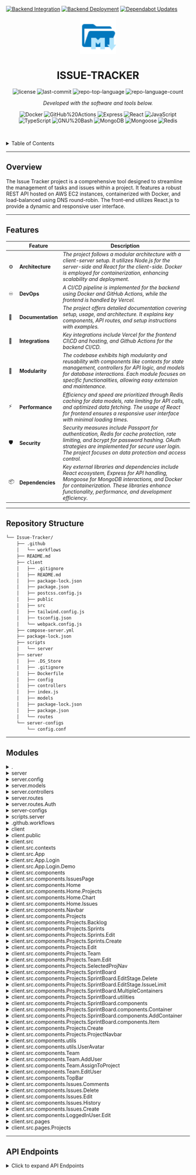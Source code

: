[![Backend Integration](https://github.com/HzaRashid/Issue-Tracker/actions/workflows/ci-server.yml/badge.svg)](https://github.com/HzaRashid/Issue-Tracker/actions/workflows/ci-server.yml)
[![Backend Deployment](https://github.com/HzaRashid/Issue-Tracker/actions/workflows/cd-server.yml/badge.svg)](https://github.com/HzaRashid/Issue-Tracker/actions/workflows/cd-server.yml)
[![Dependabot Updates](https://github.com/HzaRashid/Issue-Tracker/actions/workflows/dependabot/dependabot-updates/badge.svg)](https://github.com/HzaRashid/Issue-Tracker/actions/workflows/dependabot/dependabot-updates)


<p align="center">
  <img src="https://raw.githubusercontent.com/PKief/vscode-material-icon-theme/ec559a9f6bfd399b82bb44393651661b08aaf7ba/icons/folder-markdown-open.svg" width="100" alt="project-logo">
</p>
<p align="center">
    <h1 align="center">ISSUE-TRACKER</h1>
</p>
<p align="center">
	<img src="https://img.shields.io/github/license/HzaRashid/Issue-Tracker?style=default&logo=opensourceinitiative&logoColor=white&color=0080ff" alt="license">
	<img src="https://img.shields.io/github/last-commit/HzaRashid/Issue-Tracker?style=default&logo=git&logoColor=white&color=0080ff" alt="last-commit">
	<img src="https://img.shields.io/github/languages/top/HzaRashid/Issue-Tracker?style=default&color=0080ff" alt="repo-top-language">
	<img src="https://img.shields.io/github/languages/count/HzaRashid/Issue-Tracker?style=default&color=0080ff" alt="repo-language-count">
<p>
<p align="center">
		<em>Developed with the software and tools below.</em>
</p>
<p align="center">
	<img src="https://img.shields.io/badge/Docker-2496ED.svg?style=for-the-badge&logo=Docker&logoColor=white" alt="Docker">
	<img src="https://img.shields.io/badge/GitHub%20Actions-2088FF.svg?style=for-the-badge&logo=GitHub-Actions&logoColor=white" alt="GitHub%20Actions">
	<img src="https://img.shields.io/badge/Express-000000.svg?style=for-the-badge&logo=Express&logoColor=white" alt="Express">
   <img src="https://img.shields.io/badge/React-61DAFB.svg?style=for-the-badge&logo=React&logoColor=black" alt="React">
   <img src="https://img.shields.io/badge/JavaScript-F7DF1E.svg?style=for-the-badge&logo=JavaScript&logoColor=black" alt="JavaScript">
   <img src="https://img.shields.io/badge/TypeScript-3178C6.svg?style=for-the-badge&logo=TypeScript&logoColor=white" alt="TypeScript">
	<img src="https://img.shields.io/badge/GNU%20Bash-4EAA25.svg?style=for-the-badge&logo=GNU-Bash&logoColor=white" alt="GNU%20Bash">
   <img src="https://img.shields.io/badge/-MongoDB-13aa52?style=for-the-badge&logo=mongodb&logoColor=white" alt="MongoDB">
   <img src="https://img.shields.io/badge/-Mongoose-F04D35?style=for-the-badge&logo=mongoosedotws&logoColor=white" alt="Mongoose">
	<img src="https://img.shields.io/badge/Redis-DC382D.svg?style=for-the-badge&logo=Redis&logoColor=white" alt="Redis">
	<br>




</p>

<br><!-- TABLE OF CONTENTS -->
<details>
  <summary>Table of Contents</summary><br>

- [ Overview](#-overview)
- [ Features](#-features)
- [ Repository Structure](#-repository-structure)
- [ Modules](#-modules)
- [ API Endpoints](#api-endpoints)
</details>
<hr>

##  Overview

The Issue Tracker project is a comprehensive tool designed to streamline the management of tasks and issues within a project. It features a robust REST API hosted on AWS EC2 instances, containerized with Docker, and load-balanced using DNS round-robin. The front-end utilizes React.js to provide a dynamic and responsive user interface.

---

##  Features

|    |   Feature         | Description |
|----|-------------------|---------------------------------------------------------------|
| ⚙️ | **Architecture**  | *The project follows a modular architecture with a client-server setup. It utilizes Node.js for the server-side and React for the client-side. Docker is employed for containerization, enhancing scalability and deployment.* |
| ♾️ | **DevOps**  | *A CI/CD pipeline is implemented for the backend using Docker and GitHub Actions, while the frontend is handled by Vercel.* |
| 📄 | **Documentation** | *The project offers detailed documentation covering setup, usage, and architecture. It explains key components, API routes, and setup instructions with examples.* |
| 🔌 | **Integrations**  | *Key integrations include Vercel for the frontend CI\CD and hosting, and Github Actions for the backend CI/CD.* |
| 🧩 | **Modularity**    | *The codebase exhibits high modularity and reusability with components like contexts for state management, controllers for API logic, and models for database interactions. Each module focuses on specific functionalities, allowing easy extension and maintenance.* |
| ⚡️  | **Performance**   | *Efficiency and speed are prioritized through Redis caching for data models, rate limiting for API calls, and optimized data fetching. The usage of React for frontend ensures a responsive user interface with minimal loading times.* |
| 🛡️ | **Security**      | *Security measures include Passport for authentication, Redis for cache protection, rate limiting, and bcrypt for password hashing. OAuth strategies are implemented for secure user login. The project focuses on data protection and access control.* |
| 📦 | **Dependencies**  | *Key external libraries and dependencies include React ecosystem, Express for API handling, Mongoose for MongoDB interactions, and Docker for containerization. These libraries enhance functionality, performance, and development efficiency.* |

---

##  Repository Structure

```sh
└── Issue-Tracker/
    ├── .github
    │   └── workflows
    ├── README.md
    ├── client
    │   ├── .gitignore
    │   ├── README.md
    │   ├── package-lock.json
    │   ├── package.json
    │   ├── postcss.config.js
    │   ├── public
    │   ├── src
    │   ├── tailwind.config.js
    │   ├── tsconfig.json
    │   └── webpack.config.js
    ├── compose-server.yml
    ├── package-lock.json
    ├── scripts
    │   └── server
    ├── server
    │   ├── .DS_Store
    │   ├── .gitignore
    │   ├── Dockerfile
    │   ├── config
    │   ├── controllers
    │   ├── index.js
    │   ├── models
    │   ├── package-lock.json
    │   ├── package.json
    │   └── routes
    └── server-configs
        └── config.conf
```

---

##  Modules

<details closed><summary>.</summary>

| File                                                                                            | Summary                                                                                                                                                                                                         |
| ---                                                                                             | ---                                                                                                                                                                                                             |
| [package-lock.json](https://github.com/HzaRashid/Issue-Tracker/blob/master/package-lock.json)   | Manages dependencies for the Issue-Tracker project. Ensures project stability by locking package versions. Vital for consistent builds and reliable operation across the client and server components.           |
| [compose-server.yml](https://github.com/HzaRashid/Issue-Tracker/blob/master/compose-server.yml) | Defines Docker services for API server and reverse proxy, orchestrating containers and configurations to run the Issue Tracker application smoothly. Organizes networking and environment settings efficiently. |

</details>

<details closed><summary>server</summary>

| File                                                                                                 | Summary                                                                                                                                                                                                                                                                                                                                                                                                                                                                                                                |
| ---                                                                                                  | ---                                                                                                                                                                                                                                                                                                                                                                                                                                                                                                                    |
| [Dockerfile](https://github.com/HzaRashid/Issue-Tracker/blob/master/server/Dockerfile)               | Builds a server container using Node.js for the Issue Tracker project. Sets up environment variables, exposes port 8080, and starts the server. This Dockerfile ensures a consistent server environment for the application.                                                                                                                                                                                                                                                                                           |
| [index.js](https://github.com/HzaRashid/Issue-Tracker/blob/master/server/index.js)                   | Configures an Express server with authentication, rate limiting, session management, and API routes to handle user authentication, user data, issues, sprints, projects, and comments. Handles production build to serve the app.                                                                                                                                                                                                                                                                                      |
| [package-lock.json](https://github.com/HzaRashid/Issue-Tracker/blob/master/server/package-lock.json) | This code file in the client directory of the Issue-Tracker repository plays a crucial role in managing the frontend interface of the project. It enables seamless interaction with users by providing a visually appealing and user-friendly experience. Through this code, users can efficiently track, manage, and update various issues within the system. The implementation focuses on ensuring a smooth workflow for users interacting with the platform, enhancing overall user satisfaction and productivity. |
| [package.json](https://github.com/HzaRashid/Issue-Tracker/blob/master/server/package.json)           | Defines server dependencies and startup script using Nodemon for auto-restarting capabilities. Facilitates efficient handling of user authentication, session management, rate limiting, and database operations via prominent libraries within the Issue-Tracker architecture.                                                                                                                                                                                                                                        |

</details>

<details closed><summary>server.config</summary>

| File                                                                                                        | Summary                                                                                                                                                                                                                                                                                             |
| ---                                                                                                         | ---                                                                                                                                                                                                                                                                                                 |
| [passportConfig.js](https://github.com/HzaRashid/Issue-Tracker/blob/master/server/config/passportConfig.js) | Defines authentication strategies using Passport for local and Google OAuth, checking user credentials against the database, and handling user serialization and deserialization. Enhances security by validating user credentials and integrating Google authentication for the Issue Tracker app. |
| [db.js](https://github.com/HzaRashid/Issue-Tracker/blob/master/server/config/db.js)                         | Establish MongoDB connection using Mongoose. Ensure flexible querying with strictQuery disabled. On successful connection, log a message. Otherwise, log the error and exit the process.                                                                                                            |
| [redisClient.js](https://github.com/HzaRashid/Issue-Tracker/blob/master/server/config/redisClient.js)       | Implements Redis caching for key models; User, Issue, Project, and Sprint, updating cache on document changes. Monitors and stores document changes in Redis, enhancing performance by reducing database queries for these core components.                                                         |

</details>

<details closed><summary>server.models</summary>

| File                                                                                                    | Summary                                                                                                                                                                                                                                                          |
| ---                                                                                                     | ---                                                                                                                                                                                                                                                              |
| [User.js](https://github.com/HzaRashid/Issue-Tracker/blob/master/server/models/User.js)                 | Defines a user model with required fields for a MongoDB database in the parent repositorys server architecture. Handles user data storage, including name, email, password, role, and project associations. Key for user management in the Issue Tracker system. |
| [Comment.js](https://github.com/HzaRashid/Issue-Tracker/blob/master/server/models/Comment.js)           | Defines MongoDB schema for comments, linking to users and issues. Enforces maximum length and creation timestamp. Central to managing user comments within the Issue Tracker app architecture.                                                                   |
| [Sprint.js](https://github.com/HzaRashid/Issue-Tracker/blob/master/server/models/Sprint.js)             | Defines Sprint data structure in MongoDB, including title, createdBy, project references, dates, and predefined stages. Key for tracking project progress and managing tasks within the Issue-Tracker app.                                                       |
| [Issue.js](https://github.com/HzaRashid/Issue-Tracker/blob/master/server/models/Issue.js)               | Defines MongoDB schema for issues in the project. Captures issue details such as summary, type, creator, project, and timestamps. Establishes relationships between users, projects, and sprints.                                                                |
| [IssueVersion.js](https://github.com/HzaRashid/Issue-Tracker/blob/master/server/models/IssueVersion.js) | Defines MongoDB schema for issue versioning with fields tracking modifications like type, summary, and assignee. Relates issueID to issues, user to users. Captures historical issue data for reference in the Issue Tracker application.                        |
| [Project.js](https://github.com/HzaRashid/Issue-Tracker/blob/master/server/models/Project.js)           | Defines MongoDB schema for projects with specific title, dates, and user associations. Supports issue tracking with predefined types. Facilitates project management within the server architecture.                                                             |

</details>

<details closed><summary>server.controllers</summary>

| File                                                                                                                 | Summary                                                                                                                                                                                                                                                                         |
| ---                                                                                                                  | ---                                                                                                                                                                                                                                                                             |
| [UserCtrl.js](https://github.com/HzaRashid/Issue-Tracker/blob/master/server/controllers/UserCtrl.js)                 | Retrieve, add, edit, delete users and projects. Utilizes Redis caching for user retrieval and bcrypt for secure password management. Enhances team collaboration by managing project assignments efficiently.                                                                   |
| [IssueCtrl.js](https://github.com/HzaRashid/Issue-Tracker/blob/master/server/controllers/IssueCtrl.js)               | Handles issue management by providing functionalities to retrieve, add, edit, and delete issues. Implements caching with Redis for efficient issue retrieval. Supports various operations like editing issue details, assigning users, moving between stages, and bulk updates. |
| [BoardIssues.js](https://github.com/HzaRashid/Issue-Tracker/blob/master/server/controllers/BoardIssues.js)           | Manages issues in a specific project stage, fetching, inserting, deleting, and returning issues using a linked list approach.loggedInUser                                                                                                                                       |
| [SprintCtrl.js](https://github.com/HzaRashid/Issue-Tracker/blob/master/server/controllers/SprintCtrl.js)             | Fetching, adding, editing titles, start/end dates, types, descriptions, and stages. Ensures uniqueness and limits for stages. Supports deletion of sprints and stages, with Redis caching for improved performance.                                                             |
| [ProjectCtrl.js](https://github.com/HzaRashid/Issue-Tracker/blob/master/server/controllers/ProjectCtrl.js)           | Manages project CRUD operations, caching, and error handling. Retrieves project data and updates project details such as title, team, description, start/end dates. Ensures data consistency and deletion functionality within the repositorys architecture.                    |
| [IssueVersionCtrl.js](https://github.com/HzaRashid/Issue-Tracker/blob/master/server/controllers/IssueVersionCtrl.js) | Handles real-time issue version updates by sending event-stream data with Express. Implements functions to retrieve issue versions and continuously update feeds.                                                                                                               |
| [CommentCtrl.js](https://github.com/HzaRashid/Issue-Tracker/blob/master/server/controllers/CommentCtrl.js)           | Handles real-time comment updates for a specified issue by sending and writing comments via EventSource. Retrieves comments periodically and writes new comments. Allows writing new comments for an issue.                                                                     |

</details>

<details closed><summary>server.routes</summary>

| File                                                                                                    | Summary                                                                                                                                                                                                                                                                                    |
| ---                                                                                                     | ---                                                                                                                                                                                                                                                                                        |
| [IssueRoute.js](https://github.com/HzaRashid/Issue-Tracker/blob/master/server/routes/IssueRoute.js)     | Defines API routes for issue management and version control. Implements authentication and CRUD operations. Maintains a clear separation of concerns by delegating functionality to respective controller modules. Contributes to the server-side functionality of the repository.         |
| [ProjectRoute.js](https://github.com/HzaRashid/Issue-Tracker/blob/master/server/routes/ProjectRoute.js) | Defines routes for project management actions with user authentication. Handles adding, editing, and deleting projects along with team and user management functionalities. Implements authorization checks for secure operations.                                                         |
| [UserRoute.js](https://github.com/HzaRashid/Issue-Tracker/blob/master/server/routes/UserRoute.js)       | Implements user-related routing using Express, enforcing authentication and authorization. Integrates various user actions handled by controllers in the server.                                                                                                                           |
| [CommentRoute.js](https://github.com/HzaRashid/Issue-Tracker/blob/master/server/routes/CommentRoute.js) | Defines routes for sending, getting, and writing comments, with authentication checks. Key features include handling comment requests and enforcing authentication mechanisms. Aligns with the parent repositorys architecture focusing on managing comment-related interactions securely. |
| [SprintRoute.js](https://github.com/HzaRashid/Issue-Tracker/blob/master/server/routes/SprintRoute.js)   | Fetching, adding, editing, and deleting sprints and stages. Utilizes authentication middleware for secure access. Integrates with controllers for streamlined sprint management in the Issue Tracker system.                                                                               |

</details>

<details closed><summary>server.routes.Auth</summary>

| File                                                                                                     | Summary                                                                                                                                                                                                                                               |
| ---                                                                                                      | ---                                                                                                                                                                                                                                                   |
| [isAuth.js](https://github.com/HzaRashid/Issue-Tracker/blob/master/server/routes/Auth/isAuth.js)         | Auth middleware enforces user authentication and authorization for making changes. isAuthDemo blocks demo user actions. isAuth restricts unauthorized users. Central to ensuring secure interactions within the Issue-Tracker server routing process. |
| [Auth.js](https://github.com/HzaRashid/Issue-Tracker/blob/master/server/routes/Auth/Auth.js)             | Handles user login, logout, and authentication status checks. Utilizes Passport for local authentication strategy with error handling. Further authentication strategies can be added in separate route files.                                        |
| [GoogleAuth.js](https://github.com/HzaRashid/Issue-Tracker/blob/master/server/routes/Auth/GoogleAuth.js) | Enables Google OAuth authentication for the application, allowing users to log in via Google. Upon successful authentication, users are redirected to the specified URL. Includes a route for user logout functionality.                              |

</details>

<details closed><summary>server-configs</summary>

| File                                                                                             | Summary                                                                                                                                                                                              |
| ---                                                                                              | ---                                                                                                                                                                                                  |
| [config.conf](https://github.com/HzaRashid/Issue-Tracker/blob/master/server-configs/config.conf) | Defines upstream API proxy and SSL configurations for server communication in the architecture. Handles SSL termination and reverse proxy for the API server, enhancing security and load balancing. |

</details>

<details closed><summary>scripts.server</summary>

| File                                                                                                         | Summary                                                                                                                                                                                                       |
| ---                                                                                                          | ---                                                                                                                                                                                                           |
| [install-docker.sh](https://github.com/HzaRashid/Issue-Tracker/blob/master/scripts/server/install-docker.sh) | Facilitates Docker installation for testing and development by checking if Docker is already installed, thereby ensuring dependency setup efficiency within the Issue Tracker repositorys server environment. |
| [compose.sh](https://github.com/HzaRashid/Issue-Tracker/blob/master/scripts/server/compose.sh)               | Facilitates SSL certificate setup and Docker compose deployment for the server using stored paths and environment variables.                                                                                  |

</details>

<details closed><summary>.github.workflows</summary>

| File                                                                                                    | Summary                                                                                                                                                                                                                    |
| ---                                                                                                     | ---                                                                                                                                                                                                                        |
| [cd-server.yml](https://github.com/HzaRashid/Issue-Tracker/blob/master/.github/workflows/cd-server.yml) | Automates continuous deployment for servers in the Issue-Tracker repository. Monitors the server branch, triggers deployments on pushes, and ensures seamless updates with proper notifications and rollback capabilities. |
| [ci-server.yml](https://github.com/HzaRashid/Issue-Tracker/blob/master/.github/workflows/ci-server.yml) | Implements CI workflows for automated testing and deployment with GitHub Actions. Integrates server and client components, ensuring seamless code integration in the Issue Tracker repository.                             |

</details>

<details closed><summary>client</summary>

| File                                                                                                   | Summary                                                                                                                                                                                                                                                                                                                                                                                                                                                                                                                                                                                                                                                                                                                                                                                                                                   |
| ---                                                                                                    | ---                                                                                                                                                                                                                                                                                                                                                                                                                                                                                                                                                                                                                                                                                                                                                                                                                                       |
| [tailwind.config.js](https://github.com/HzaRashid/Issue-Tracker/blob/master/client/tailwind.config.js) | Customizes Tailwind CSS configuration in JIT mode for dynamic styling based on specific project requirements. Extends theme options and plugins for seamless integration within the project architecture.                                                                                                                                                                                                                                                                                                                                                                                                                                                                                                                                                                                                                                 |
| [webpack.config.js](https://github.com/HzaRashid/Issue-Tracker/blob/master/client/webpack.config.js)   | Generates webpack configuration for client-side JavaScript entry point to compile and bundle code. Supports various file extensions for resolving dependencies and outputs a single JavaScript file in the dist directory. Key for building the client-side of the Issue Tracker app.                                                                                                                                                                                                                                                                                                                                                                                                                                                                                                                                                     |
| [package-lock.json](https://github.com/HzaRashid/Issue-Tracker/blob/master/client/package-lock.json)   | Client/src/utils/api.js`The `api.js` file in the `client/src/utils` directory serves as a crucial module for handling API interactions within the Issue Tracker application. It encapsulates functions that facilitate the communication between the front-end and back-end systems. This code file plays a pivotal role in ensuring seamless data exchange and synchronization between the client-side application and the server-side components. By abstracting the intricacies of network requests and responses, it contributes to the maintainability and extensibility of the overall architecture. The functions defined in `api.js` enable the client application to efficiently retrieve, update, and persist data to the underlying database, thereby empowering users to interact with the Issue Tracker platform seamlessly. |
| [package.json](https://github.com/HzaRashid/Issue-Tracker/blob/master/client/package.json)             | Defines client dependencies, scripts, and development tools for building a frontend React application within the Issue Tracker repository. Key features include React ecosystem libraries, testing utilities, and build commands for development and production environments.                                                                                                                                                                                                                                                                                                                                                                                                                                                                                                                                                             |
| [tsconfig.json](https://github.com/HzaRashid/Issue-Tracker/blob/master/client/tsconfig.json)           | Enables TypeScript configuration for the client-side codebase. Ensures strict type-checking and compatibility with ES5, React JSX, and node module resolution. Facilitates seamless integration of TypeScript with React components.                                                                                                                                                                                                                                                                                                                                                                                                                                                                                                                                                                                                      |
| [postcss.config.js](https://github.com/HzaRashid/Issue-Tracker/blob/master/client/postcss.config.js)   | Enables Tailwind CSS support in the client-side build process, enhancing styling capabilities with PostCSS plugins.                                                                                                                                                                                                                                                                                                                                                                                                                                                                                                                                                                                                                                                                                                                       |

</details>

<details closed><summary>client.public</summary>

| File                                                                                                | Summary                                                                                                                                                                                                        |
| ---                                                                                                 | ---                                                                                                                                                                                                            |
| [index.html](https://github.com/HzaRashid/Issue-Tracker/blob/master/client/public/index.html)       | Defines the primary structure and content for the public-facing webpage of the web application. Includes essential metadata, configuration for mobile devices, and placeholders for dynamic content rendering. |
| [manifest.json](https://github.com/HzaRashid/Issue-Tracker/blob/master/client/public/manifest.json) | Defines branding for Flow Issue Tracker web app with icons and display settings. Establishes a standalone experience with custom theme and colors for users.                                                   |
| [robots.txt](https://github.com/HzaRashid/Issue-Tracker/blob/master/client/public/robots.txt)       | Specifies robots.txt rules for web crawlers in the client-side public directory. Informs search engine bots on indexing permissions. Maintains SEO best practices and site visibility.                         |

</details>

<details closed><summary>client.src</summary>

| File                                                                                                   | Summary                                                                                                                                                                                                                                                                 |
| ---                                                                                                    | ---                                                                                                                                                                                                                                                                     |
| [declaration.d.ts](https://github.com/HzaRashid/Issue-Tracker/blob/master/client/src/declaration.d.ts) | Defines CSS module declaration for client-side styling in TypeScript, supporting CSS imports in codebase. Centralizes CSS module typings for better development experience, ensuring type safety and seamless integration within the projects client-side architecture. |
| [App.css](https://github.com/HzaRashid/Issue-Tracker/blob/master/client/src/App.css)                   | Defines global styles for the web application, ensuring a consistent look and feel. Sets font color, body margins, and box-sizing rules. Maintains visual coherence across components.                                                                                  |
| [index.js](https://github.com/HzaRashid/Issue-Tracker/blob/master/client/src/index.js)                 | Defines React component hierarchy for app state management with various contexts. Orchestrates data flow using providers and optimizes for production by disabling React DevTools in the browser.                                                                       |
| [index.css](https://github.com/HzaRashid/Issue-Tracker/blob/master/client/src/index.css)               | Defines global styles and fonts for the client-side web interface. Integrates Tailwind CSS utility classes and customizes autofill behavior. Maintains consistent design and typography across the application.                                                         |
| [App.js](https://github.com/HzaRashid/Issue-Tracker/blob/master/client/src/App.js)                     | Enables routing in client-side application using React Router. Integrates AppRouter component for navigation.                                                                                                                                                           |

</details>

<details closed><summary>client.src.contexts</summary>

| File                                                                                                                | Summary                                                                                                                                                                                                                                                                            |
| ---                                                                                                                 | ---                                                                                                                                                                                                                                                                                |
| [MonoCtxProvider.js](https://github.com/HzaRashid/Issue-Tracker/blob/master/client/src/contexts/MonoCtxProvider.js) | Combines nested components and children to render with reversed order, enhancing flexibility and customization for UI components structuring within the client-side architecture of the Issue Tracker repository.                                                                  |
| [SprintContexts.js](https://github.com/HzaRashid/Issue-Tracker/blob/master/client/src/contexts/SprintContexts.js)   | Enables managing sprint data and related states within the client-side application, fostering organized tracking of sprint details and actions. Key features include setting and updating sprint information, controlling issue modal states, and facilitating stage manipulation. |
| [TeamContexts.js](https://github.com/HzaRashid/Issue-Tracker/blob/master/client/src/contexts/TeamContexts.js)       | Defines React context for managing team-related state in the client app. Facilitates user management, modals, and data grid interactions. Enhances reusability and separation of concerns for components throughout the repository.                                                |
| [IssueContexts.js](https://github.com/HzaRashid/Issue-Tracker/blob/master/client/src/contexts/IssueContexts.js)     | Establishes state management for issues, versions, modals, comments, and search filters in the React client. Exposes context provider and consumer for Issue related data across components.                                                                                       |
| [UserContext.js](https://github.com/HzaRashid/Issue-Tracker/blob/master/client/src/contexts/UserContext.js)         | Enables global user authentication state management in the React client app. Provides functionality for setting and accessing the users authentication status throughout the application. Essential for maintaining user login status seamlessly within the user interface.        |
| [ContextProvider.js](https://github.com/HzaRashid/Issue-Tracker/blob/master/client/src/contexts/ContextProvider.js) | Enables centralized state management for UI elements in the client-side React application. Manages navigation, screen size, project visibility, loading status, and more. Facilitates sharing state across components within the Issue-Tracker repository.                         |
| [ProjectContexts.js](https://github.com/HzaRashid/Issue-Tracker/blob/master/client/src/contexts/ProjectContexts.js) | Manages project context state in the client React application. Provides data and functions for project management and modal controls. Facilitates seamless communication and updates between components in the Issue-Tracker repository.                                           |
| [DemoContext.js](https://github.com/HzaRashid/Issue-Tracker/blob/master/client/src/contexts/DemoContext.js)         | Enables state management for demo data across components. Facilitates centralized data sharing and modification. Essential for maintaining consistency in rendering demo content within the client-side architecture of the repository.                                            |

</details>

<details closed><summary>client.src.App</summary>

| File                                                                                               | Summary                                                                                                                                                                                                                                                                  |
| ---                                                                                                | ---                                                                                                                                                                                                                                                                      |
| [Auth.js](https://github.com/HzaRashid/Issue-Tracker/blob/master/client/src/App/Auth.js)           | Creates an authentication provider context for React app to manage user authentication state. It initializes user data and provides functions to update them. Crucial for handling user authentication across the client-side of the Issue Tracker web application.      |
| [AppRouter.js](https://github.com/HzaRashid/Issue-Tracker/blob/master/client/src/App/AppRouter.js) | Defines routes and authentication logic for the React app. Fetches user data from the API and renders different components based on the users authentication status. Handles private routes using a conditional rendering approach to ensure proper user access control. |

</details>

<details closed><summary>client.src.App.Login</summary>

| File                                                                                                               | Summary                                                                                                                                                                                                                                                                                      |
| ---                                                                                                                | ---                                                                                                                                                                                                                                                                                          |
| [Login.js](https://github.com/HzaRashid/Issue-Tracker/blob/master/client/src/App/Login/Login.js)                   | Enables conditional rendering for user authentication in the login flow. Determines the appropriate UI display based on user authentication status and current path, redirecting authenticated users to the home page. Enhances user experience and navigation within the Issue Tracker app. |
| [LoginComponent.js](https://github.com/HzaRashid/Issue-Tracker/blob/master/client/src/App/Login/LoginComponent.js) | Defines a themed login component with OAuth integration, providing a visually appealing and user-friendly authentication interface for the application.                                                                                                                                      |
| [OAuthMethods.js](https://github.com/HzaRashid/Issue-Tracker/blob/master/client/src/App/Login/OAuthMethods.js)     | Define OAuth authentication methods with Google, Github, and Microsoft using React icons. Links are set based on environment variables for seamless user authentication.                                                                                                                     |

</details>

<details closed><summary>client.src.App.Login.Demo</summary>

| File                                                                                                                    | Summary                                                                                                                                                                                                                                       |
| ---                                                                                                                     | ---                                                                                                                                                                                                                                           |
| [Login.js](https://github.com/HzaRashid/Issue-Tracker/blob/master/client/src/App/Login/Demo/Login.js)                   | Handles user authentication and navigation based on the current path. Renders the appropriate login component or redirects to the home page if the user is authenticated. Relies on React Router for navigation capabilities.                 |
| [LoginComponent.js](https://github.com/HzaRashid/Issue-Tracker/blob/master/client/src/App/Login/Demo/LoginComponent.js) | Enables user authentication via OAuth methods and local login. Aesthetic login component with interactive UI for demo purposes. Utilizes MUI components, Axios for API requests, and context for user authentication.                         |
| [OAuthMethods.js](https://github.com/HzaRashid/Issue-Tracker/blob/master/client/src/App/Login/Demo/OAuthMethods.js)     | Define OAuth login methods with icons for Github, Microsoft, and Demo Admin, linking each to respective authorization endpoints. Allows users to authenticate via preferred platforms in the Issue-Tracker repositorys frontend architecture. |

</details>

<details closed><summary>client.src.components</summary>

| File                                                                                                                    | Summary                                                                                                                                                                                                                                                                                                                              |
| ---                                                                                                                     | ---                                                                                                                                                                                                                                                                                                                                  |
| [CustomModal.js](https://github.com/HzaRashid/Issue-Tracker/blob/master/client/src/components/CustomModal.js)           | Creates a responsive modal component for displaying content on the UI based on screen width. Manages visibility and animation transitions smoothly. Adaptable for mobile and desktop screens. Essential for interactive user experience within the Issue-Tracker application.                                                        |
| [CustomTooltip.js](https://github.com/HzaRashid/Issue-Tracker/blob/master/client/src/components/CustomTooltip.js)       | Enhances tooltips in client interface with customized style & behavior using MUI Tooltip component. Employs a dark theme with white text, custom fonts, and arrow color. Enhances tooltip readability and aesthetics for improved user experience in the Issue-Tracker web application.                                              |
| [CustomModalSmall.js](https://github.com/HzaRashid/Issue-Tracker/blob/master/client/src/components/CustomModalSmall.js) | Implements a responsive small custom modal component in the client application. It dynamically adjusts its size based on the screen width, providing a user-friendly overlay for displaying content. Introduces smooth animations for visibility changes, enhancing the overall user experience within the Issue-Tracker repository. |
| [Popups.js](https://github.com/HzaRashid/Issue-Tracker/blob/master/client/src/components/Popups.js)                     | Defines various interactive popups for creating, editing, and managing projects, sprints, issues, users, and user profiles in the web application. Enables user interactions with project elements without leaving the main view, enhancing project management efficiency.                                                           |

</details>

<details closed><summary>client.src.components.IssuesPage</summary>

| File                                                                                                                       | Summary                                                                                                                                                                                                                                                   |
| ---                                                                                                                        | ---                                                                                                                                                                                                                                                       |
| [AssigneeList.js](https://github.com/HzaRashid/Issue-Tracker/blob/master/client/src/components/IssuesPage/AssigneeList.js) | Displays customizable issue list for project assignments with edit capabilities and iconography based on issue type. Integrates MUI data grid for a user-friendly interface, enhancing project management efficiency within the repositorys architecture. |
| [PostedList.js](https://github.com/HzaRashid/Issue-Tracker/blob/master/client/src/components/IssuesPage/PostedList.js)     | Displays a list of posted issues with editing capabilities. Utilizes context data for issues, teams, and projects. Renders issue details elegantly with icons and user avatars. Customizable grid layout with dynamic page size.                          |
| [Index.js](https://github.com/HzaRashid/Issue-Tracker/blob/master/client/src/components/IssuesPage/Index.js)               | Generates Issue and Project lists based on user context. Fetches data from APIs, updates state, and filters issues for assigned and posted tasks. Renders Assignee and Posted lists in the IssuesPage component of the repositorys frontend architecture. |

</details>

<details closed><summary>client.src.components.Home</summary>

| File                                                                                                               | Summary                                                                                                                                                                                                                                           |
| ---                                                                                                                | ---                                                                                                                                                                                                                                               |
| [CurrentWork.js](https://github.com/HzaRashid/Issue-Tracker/blob/master/client/src/components/Home/CurrentWork.js) | Optimizes display layout based on screen size for current work items by dynamically adjusting components positioning. It leverages React states to ensure a responsive interface, enhancing user experience within the Issue Tracker application. |

</details>

<details closed><summary>client.src.components.Home.Projects</summary>

| File                                                                                                                        | Summary                                                                                                                                                                                                                                                                             |
| ---                                                                                                                         | ---                                                                                                                                                                                                                                                                                 |
| [Header.js](https://github.com/HzaRashid/Issue-Tracker/blob/master/client/src/components/Home/Projects/Header.js)           | Implements dynamic project search functionality and display in the header, utilizing state and context. Adapts layout based on screen size for enhanced user experience within the Issue Tracker web application.                                                                   |
| [ProjectList.js](https://github.com/HzaRashid/Issue-Tracker/blob/master/client/src/components/Home/Projects/ProjectList.js) | Filters and displays projects based on search criteria. Implements dynamic animations for visibility and opacity. Navigates to project details on click. Impactful for enhancing user experience in project management within the client interface of the repositorys architecture. |

</details>

<details closed><summary>client.src.components.Home.Chart</summary>

| File                                                                                                                             | Summary                                                                                                                                                                                                                                   |
| ---                                                                                                                              | ---                                                                                                                                                                                                                                       |
| [IssueUpdateData.js](https://github.com/HzaRashid/Issue-Tracker/blob/master/client/src/components/Home/Chart/IssueUpdateData.js) | Generates dynamic productivity chart data for Issue Tracker, incorporating random elements for visual appeal. Integrates Chart.js and React components to visualize issue updates over time, enhancing user experience and data insights. |

</details>

<details closed><summary>client.src.components.Home.Issues</summary>

| File                                                                                                                          | Summary                                                                                                                                                                                                                                                                                |
| ---                                                                                                                           | ---                                                                                                                                                                                                                                                                                    |
| [theme.js](https://github.com/HzaRashid/Issue-Tracker/blob/master/client/src/components/Home/Issues/theme.js)                 | Implements theme configuration for typography, palette, and components within the Issues component of the client module. Defines fonts, colors, and styling overrides for the material UI DataGrid component.                                                                          |
| [List.js](https://github.com/HzaRashid/Issue-Tracker/blob/master/client/src/components/Home/Issues/List.js)                   | Displays a responsive list of project issues with intuitive icons and styling, allowing users to edit, categorize, and assign tasks efficiently. Enhanced with dynamic theme customization and pagination options for a seamless user experience in the Issue Tracker web application. |
| [DatagridStyle.js](https://github.com/HzaRashid/Issue-Tracker/blob/master/client/src/components/Home/Issues/DatagridStyle.js) | Defines custom styles for the data grid in the Issues component, enhancing user experience by adjusting cell colors, font weights, and visibility of separators. Improves readability and usability within the Issue Tracker application.                                              |
| [CustomToolbar.js](https://github.com/HzaRashid/Issue-Tracker/blob/master/client/src/components/Home/Issues/CustomToolbar.js) | Enhances data grid functionality by customizing the toolbar display with issue count and title. Interactive quick filter option added for efficient issue management within the repositorys client architecture.                                                                       |

</details>

<details closed><summary>client.src.components.Navbar</summary>

| File                                                                                                           | Summary                                                                                                                                                                                                                                                                                               |
| ---                                                                                                            | ---                                                                                                                                                                                                                                                                                                   |
| [Nav.css](https://github.com/HzaRashid/Issue-Tracker/blob/master/client/src/components/Navbar/Nav.css)         | Defines styling for the sidebar and top navigation bar components in the repositorys client interface. Enhances user experience with smooth transitions, color schemes, and interactive elements. Maintains consistency with the overall design language of the application.                          |
| [NavItems.js](https://github.com/HzaRashid/Issue-Tracker/blob/master/client/src/components/Navbar/NavItems.js) | Defines navigation items for the Navbar, featuring icons and links to key sections of the project management application. Offers easy access to Home, Projects, Issues, Users, and Profile views.                                                                                                     |
| [Nav.js](https://github.com/HzaRashid/Issue-Tracker/blob/master/client/src/components/Navbar/Nav.js)           | Manages the navigation elements in the client UI, dynamically adjusting layout based on screen size and user interactions. Renders user-specific controls and facilitates seamless routing within the project management system. Utilizes tooltips and avatar features for a personalized experience. |

</details>

<details closed><summary>client.src.components.Projects</summary>

| File                                                                                                                     | Summary                                                                                                                                            |
| ---                                                                                                                      | ---                                                                                                                                                |
| [AddProjModal.js](https://github.com/HzaRashid/Issue-Tracker/blob/master/client/src/components/Projects/AddProjModal.js) | Enhances UI functionality by adding a stylized tooltip for a button component, facilitating seamless project creation within the client interface. |

</details>

<details closed><summary>client.src.components.Projects.Backlog</summary>

| File                                                                                                                             | Summary                                                                                                                                                                                                                                                                       |
| ---                                                                                                                              | ---                                                                                                                                                                                                                                                                           |
| [Empty.js](https://github.com/HzaRashid/Issue-Tracker/blob/master/client/src/components/Projects/Backlog/Empty.js)               | Renders empty backlog section UI for projects. Displays Backlog heading and Empty message in a styled container. Maintains consistent font styles and layout with flexibility for varying screen sizes.                                                                       |
| [GetRow.js](https://github.com/HzaRashid/Issue-Tracker/blob/master/client/src/components/Projects/Backlog/GetRow.js)             | Creates interactive backlog rows with icons and tooltips for tasks, bugs, and features. Enables sorting functionality and displays issue details. On click, opens a modal to edit the selected issue. Integrates with IssueContexts for state management.                     |
| [BacklogTable.js](https://github.com/HzaRashid/Issue-Tracker/blob/master/client/src/components/Projects/Backlog/BacklogTable.js) | Displays and sorts backlog items in a dynamic table based on drag-and-drop interactions. Adjusts layout responsively using context-based styling. Utilizes React and Dnd-kit library for a smooth user experience.                                                            |
| [Container.js](https://github.com/HzaRashid/Issue-Tracker/blob/master/client/src/components/Projects/Backlog/Container.js)       | Defines a React component managing the backlog view with dynamic layout changes and issue creation functionality. Interacts with context providers for state management. Aids in displaying and interacting with project backlogs within the parent repositorys architecture. |

</details>

<details closed><summary>client.src.components.Projects.Sprints</summary>

| File                                                                                                                           | Summary                                                                                                                                                                                                                                                                                                               |
| ---                                                                                                                            | ---                                                                                                                                                                                                                                                                                                                   |
| [Empty.js](https://github.com/HzaRashid/Issue-Tracker/blob/master/client/src/components/Projects/Sprints/Empty.js)             | Displays an empty sprint project interface in the projects frontend. Emphasizes a clean design with minimal elements, providing users a clear visual cue for empty sprints. Enhances user experience by visual hierarchy.                                                                                             |
| [GetRow.js](https://github.com/HzaRashid/Issue-Tracker/blob/master/client/src/components/Projects/Sprints/GetRow.js)           | Generates custom sprint rows displaying issue details and allowing edits within the Issue Tracker. Implements drag-and-drop functionality for sorting, with context access for managing issues efficiently.                                                                                                           |
| [SprintList.js](https://github.com/HzaRashid/Issue-Tracker/blob/master/client/src/components/Projects/Sprints/SprintList.js)   | Manages the display of sprints, enabling search and creation. Dynamically expands and collapses sprints with edit options. Enhances user interactions via tooltips and responsive layouts, ensuring efficient sprint management within the project ecosystem.                                                         |
| [SprintTable.js](https://github.com/HzaRashid/Issue-Tracker/blob/master/client/src/components/Projects/Sprints/SprintTable.js) | Manages sprint data display and sorting within the project. Integrates drag-and-drop functionality for organizing issues. Filters data based on search queries and updates displayed content dynamically. Ensures the latest sprint information is fetched from the server for real-time updates after modifications. |
| [Container.js](https://github.com/HzaRashid/Issue-Tracker/blob/master/client/src/components/Projects/Sprints/Container.js)     | Enables rendering of sprint lists in the project view, with the ability to create new issues, based on context data. Facilitates dynamic layout adjustments based on screen size and user navigation, contributing to a responsive issue-tracking experience.                                                         |

</details>

<details closed><summary>client.src.components.Projects.Sprints.Edit</summary>

| File                                                                                                                                          | Summary                                                                                                                                                                                                                                         |
| ---                                                                                                                                           | ---                                                                                                                                                                                                                                             |
| [EditSprintForm.js](https://github.com/HzaRashid/Issue-Tracker/blob/master/client/src/components/Projects/Sprints/Edit/EditSprintForm.js)     | Enables editing of sprints within the project context. Manages sprint details, such as title and date range, using form validation. Provides a user-friendly interface for updating sprint information and communicating changes to the server. |
| [EditSprint.js](https://github.com/HzaRashid/Issue-Tracker/blob/master/client/src/components/Projects/Sprints/Edit/EditSprint.js)             | Enables editing sprints in the project management interface by rendering an Edit Sprint form within a modal, based on the selected sprint from the context.                                                                                     |
| [EditSprintStatus.js](https://github.com/HzaRashid/Issue-Tracker/blob/master/client/src/components/Projects/Sprints/Edit/EditSprintStatus.js) | Implements dynamic sprint status updates based on server response in the projects sprint management UI component. Utilizes contextual state management for efficient status handling.                                                           |

</details>

<details closed><summary>client.src.components.Projects.Sprints.Create</summary>

| File                                                                                                                                    | Summary                                                                                                                                                                                                                                                               |
| ---                                                                                                                                     | ---                                                                                                                                                                                                                                                                   |
| [SprintStatus.js](https://github.com/HzaRashid/Issue-Tracker/blob/master/client/src/components/Projects/Sprints/Create/SprintStatus.js) | Implements SprintStatus component displaying success or error alerts based on SprintContexts data. Handles creation status feedback for sprints in the Issue Tracker client, enhancing user interaction.                                                              |
| [CreateSprint.js](https://github.com/HzaRashid/Issue-Tracker/blob/master/client/src/components/Projects/Sprints/Create/CreateSprint.js) | Enables creation of new sprints within the project tracker by rendering a modal form component. Facilitates seamless sprint creation workflow via context management.                                                                                                 |
| [SprintForm.js](https://github.com/HzaRashid/Issue-Tracker/blob/master/client/src/components/Projects/Sprints/Create/SprintForm.js)     | Enables creation of new sprints with title, date range selection, and project assignment. Validates input and handles form submission, triggering API post request to add sprint. Updates UI and context upon successful submission or error, offering cancel option. |
| [Datepicker.scss](https://github.com/HzaRashid/Issue-Tracker/blob/master/client/src/components/Projects/Sprints/Create/Datepicker.scss) | Defines styling variables and overrides for a React datepicker component. Customizes font, colors, sizes, and layout for an enhanced user experience.                                                                                                                 |

</details>

<details closed><summary>client.src.components.Projects.Edit</summary>

| File                                                                                                                  | Summary                                                                                                                                                                                                                                  |
| ---                                                                                                                   | ---                                                                                                                                                                                                                                      |
| [ProjForm.js](https://github.com/HzaRashid/Issue-Tracker/blob/master/client/src/components/Projects/Edit/ProjForm.js) | Enables editing project details, managing team assignments, and progressing to a review stage. Integrates user search, avatar display, and validation for existing project titles. Supports smooth navigation and team modification.     |
| [EditProj.js](https://github.com/HzaRashid/Issue-Tracker/blob/master/client/src/components/Projects/Edit/EditProj.js) | Enables editing projects in the Issue Tracker web app by displaying a modal with a project form. This component leverages ProjectContexts for context management and handles showing a project review section based on user interaction. |

</details>

<details closed><summary>client.src.components.Projects.Team</summary>

| File                                                                                                          | Summary                                                                                                                                                                                                                                                     |
| ---                                                                                                           | ---                                                                                                                                                                                                                                                         |
| [List.js](https://github.com/HzaRashid/Issue-Tracker/blob/master/client/src/components/Projects/Team/List.js) | Creates a dynamic grid list for team members linked to the selected project, enabling user editing and email sending functionalities. Utilizes Material-UI components and context data for seamless integration within the parent repositorys architecture. |

</details>

<details closed><summary>client.src.components.Projects.Team.Edit</summary>

| File                                                                                                                                           | Summary                                                                                                                           |
| ---                                                                                                                                            | ---                                                                                                                               |
| [Form.js](https://github.com/HzaRashid/Issue-Tracker/blob/master/client/src/components/Projects/Team/Edit/Form.js)                             | Defines a React component for editing team projects within the Issue Tracker app.                                                 |
| [EditProjTeam.js](https://github.com/HzaRashid/Issue-Tracker/blob/master/client/src/components/Projects/Team/Edit/EditProjTeam.js)             | Defines EditProjTeam component for managing project teams on the client side, part of the Issue Tracker repositorys architecture. |
| [EditProjTeamStatus.js](https://github.com/HzaRashid/Issue-Tracker/blob/master/client/src/components/Projects/Team/Edit/EditProjTeamStatus.js) | Defines a React component to edit project team status within the clients project.                                                 |

</details>

<details closed><summary>client.src.components.Projects.SelectedProjNav</summary>

| File                                                                                                                                             | Summary                                                                                                                                                                                                                                                                                                             |
| ---                                                                                                                                              | ---                                                                                                                                                                                                                                                                                                                 |
| [SelectedProjNav.js](https://github.com/HzaRashid/Issue-Tracker/blob/master/client/src/components/Projects/SelectedProjNav/SelectedProjNav.js)   | Manages navigation for selected project, displaying project title with edit option. Generates dynamic navigation items and boards, toggling visibility on click. Includes Boards dropdown functionality to show/hide sprints list. Support provided for efficient project navigation within the React application.  |
| [SelectedProjNav.css](https://github.com/HzaRashid/Issue-Tracker/blob/master/client/src/components/Projects/SelectedProjNav/SelectedProjNav.css) | Improve user interface by styling the project navigation sidebar. Enhance visual appeal and user experience. Implement responsive design for project selection.                                                                                                                                                     |
| [SprintList.js](https://github.com/HzaRashid/Issue-Tracker/blob/master/client/src/components/Projects/SelectedProjNav/SprintList.js)             | Manages sprint list display based on project selection, enabling quick navigation to specific sprints. Adjusts visual height dynamically and links to the selected sprints board. Enhances user experience by facilitating smooth transitions and updating the selected sprint context when a new sprint is chosen. |
| [NavItems.js](https://github.com/HzaRashid/Issue-Tracker/blob/master/client/src/components/Projects/SelectedProjNav/NavItems.js)                 | Creates navigation items for project pages based on project context. Includes icons for Backlog, Boards, and Team sections with dynamic URLs. Supports seamless project management in the web application.                                                                                                          |

</details>

<details closed><summary>client.src.components.Projects.SprintBoard</summary>

| File                                                                                                                             | Summary                                                                                                                                                                                                                                                                                          |
| ---                                                                                                                              | ---                                                                                                                                                                                                                                                                                              |
| [Stage.js](https://github.com/HzaRashid/Issue-Tracker/blob/master/client/src/components/Projects/SprintBoard/Stage.js)           | Enables drag-and-drop functionality for project stages on the Sprint Board, facilitating easy sorting. Provides features for editing stages, setting issue limits, and deleting stages with a user-friendly interface. Supports dynamic stage management within the applications Sprint context. |
| [StageIssue.js](https://github.com/HzaRashid/Issue-Tracker/blob/master/client/src/components/Projects/SprintBoard/StageIssue.js) | Implements sortable functionality for displaying stage issues with icons and tooltips. Maintains drag-and-drop capability using @dnd-kit. Renders issue type-specific icons (Task, Bug, Feature) with corresponding colors.                                                                      |
| [Container.js](https://github.com/HzaRashid/Issue-Tracker/blob/master/client/src/components/Projects/SprintBoard/Container.js)   | Manages drag-and-drop functionality for sprint board stages, updating issue positions. Retrieves sprints and handles issue stage updates. Integrates DndKit library for smooth user experience. Enhances sprint management and issue tracking in the parent project.                             |

</details>

<details closed><summary>client.src.components.Projects.SprintBoard.EditStage.Delete</summary>

| File                                                                                                                                                        | Summary                                                                                                                                                                                                                                                                                 |
| ---                                                                                                                                                         | ---                                                                                                                                                                                                                                                                                     |
| [DeleteStage.js](https://github.com/HzaRashid/Issue-Tracker/blob/master/client/src/components/Projects/SprintBoard/EditStage/Delete/DeleteStage.js)         | Enables deletion of project stages within the Sprint Board interface by rendering a custom modal with a delete form. Retrieves the state from the Sprint Contexts to determine when the modal should be displayed.                                                                      |
| [DeleteStageForm.js](https://github.com/HzaRashid/Issue-Tracker/blob/master/client/src/components/Projects/SprintBoard/EditStage/Delete/DeleteStageForm.js) | Implements deletion functionality for a project stage, displaying related issues and enabling issue transfer. Validates form input and triggers deletion upon confirmation. Supports responsive design and dynamic UI updates. Employs context hooks to manage project and sprint data. |

</details>

<details closed><summary>client.src.components.Projects.SprintBoard.EditStage.IssueLimit</summary>

| File                                                                                                                                                        | Summary                                                                                                                                                                                                                                                                  |
| ---                                                                                                                                                         | ---                                                                                                                                                                                                                                                                      |
| [SetIssueLimit.js](https://github.com/HzaRashid/Issue-Tracker/blob/master/client/src/components/Projects/SprintBoard/EditStage/IssueLimit/SetIssueLimit.js) | Enables setting issue limits in the Sprint Board by displaying a modal triggered by the context value. Allows users to interact with and modify issue limits, enhancing project management functionality within the Issue-Tracker repositorys architecture.              |
| [Form.js](https://github.com/HzaRashid/Issue-Tracker/blob/master/client/src/components/Projects/SprintBoard/EditStage/IssueLimit/Form.js)                   | Implements a form for updating issue limits in a projects sprint board. Collaborates with context providers to fetch project data. Validates input and updates limits via API calls. Offers cancel and confirm functionalities with dynamic error handling and feedback. |

</details>

<details closed><summary>client.src.components.Projects.SprintBoard.MultipleContainers</summary>

| File                                                                                                                                                                                                      | Summary                                                                                                                                                                                                                                                                                                                                                |
| ---                                                                                                                                                                                                       | ---                                                                                                                                                                                                                                                                                                                                                    |
| [MultipleContainers.tsx](https://github.com/HzaRashid/Issue-Tracker/blob/master/client/src/components/Projects/SprintBoard/MultipleContainers/MultipleContainers.tsx)                                     | Enables drag-and-drop functionality across multiple containers within the Sprint Board. Facilitates dynamic column rearrangement and issue movement, with interactive UI components like Add Column feature and Trash drop zone for deleting items. Integrates sorting strategies and handles item placement efficiently for project management tasks. |
| [multipleContainersKeyboardCoordinates.ts](https://github.com/HzaRashid/Issue-Tracker/blob/master/client/src/components/Projects/SprintBoard/MultipleContainers/multipleContainersKeyboardCoordinates.ts) | Generates keyboard coordinates for multiple containers on the Sprint Board. Utilizes drag-and-drop Kit functions to calculate the closest collision, enabling seamless container repositioning based on keyboard inputs.                                                                                                                               |
| [index.ts](https://github.com/HzaRashid/Issue-Tracker/blob/master/client/src/components/Projects/SprintBoard/MultipleContainers/index.ts)                                                                 | Exports a component to manage multiple containers in the Sprint Board section, supporting agile project management in the parent repository.                                                                                                                                                                                                           |

</details>

<details closed><summary>client.src.components.Projects.SprintBoard.utilities</summary>

| File                                                                                                                                         | Summary                                                                                                                                                                                                                                    |
| ---                                                                                                                                          | ---                                                                                                                                                                                                                                        |
| [createRange.ts](https://github.com/HzaRashid/Issue-Tracker/blob/master/client/src/components/Projects/SprintBoard/utilities/createRange.ts) | Generates a range of values using a specified length and initializer function. This utility function supports flexible array creation for dynamic Sprint Board features within the client-side components of the Issue-Tracker repository. |
| [index.ts](https://github.com/HzaRashid/Issue-Tracker/blob/master/client/src/components/Projects/SprintBoard/utilities/index.ts)             | Exports the `createRange` function for generating date ranges used within the Sprint Board component in the client application.                                                                                                            |

</details>

<details closed><summary>client.src.components.Projects.SprintBoard.components</summary>

| File                                                                                                                              | Summary                                                                                                                                                |
| ---                                                                                                                               | ---                                                                                                                                                    |
| [index.ts](https://github.com/HzaRashid/Issue-Tracker/blob/master/client/src/components/Projects/SprintBoard/components/index.ts) | Exports components Container and Item for Sprint Board feature in the client app, enhancing project management functionality with reusable components. |

</details>

<details closed><summary>client.src.components.Projects.SprintBoard.components.Container</summary>

| File                                                                                                                                                  | Summary                                                                                                                                                                                                                                                                                                    |
| ---                                                                                                                                                   | ---                                                                                                                                                                                                                                                                                                        |
| [Container.tsx](https://github.com/HzaRashid/Issue-Tracker/blob/master/client/src/components/Projects/SprintBoard/components/Container/Container.tsx) | Enables interactive manipulation of project stages within the sprint board component. Integrates stage editing, issue limits, deletion, and UI responsiveness. Facilitates dynamic updates of stage titles and issue limits with backend interactions for enhanced project management on the sprint board. |
| [index.ts](https://github.com/HzaRashid/Issue-Tracker/blob/master/client/src/components/Projects/SprintBoard/components/Container/index.ts)           | Exports `Container` component and its props from the SprintBoard module for project management in the repositorys client architecture.                                                                                                                                                                     |

</details>

<details closed><summary>client.src.components.Projects.SprintBoard.components.AddContainer</summary>

| File                                                                                                                                                           | Summary                                                                                                                                                                                               |
| ---                                                                                                                                                            | ---                                                                                                                                                                                                   |
| [AddContainer.tsx](https://github.com/HzaRashid/Issue-Tracker/blob/master/client/src/components/Projects/SprintBoard/components/AddContainer/AddContainer.tsx) | Implements interactive UI for adding project stages dynamically. Utilizes context and axios for seamless data handling. Features include input validations, stage addition to server, and UI updates. |
| [index.ts](https://github.com/HzaRashid/Issue-Tracker/blob/master/client/src/components/Projects/SprintBoard/components/AddContainer/index.ts)                 | Enables exporting and typing for the AddContainer component within the Projects/SprintBoard directory in the client module of the Issue Tracker repository.                                           |

</details>

<details closed><summary>client.src.components.Projects.SprintBoard.components.Item</summary>

| File                                                                                                                                   | Summary                                                                                                                                                                                                                                           |
| ---                                                                                                                                    | ---                                                                                                                                                                                                                                               |
| [Item.tsx](https://github.com/HzaRashid/Issue-Tracker/blob/master/client/src/components/Projects/SprintBoard/components/Item/Item.tsx) | Enables custom rendering of sprint board items based on issue types and user interactions. Handles drag-and-drop functionality with dynamic styles. Facilitates seamless issue management within the sprint board UI, optimizing user experience. |
| [index.ts](https://github.com/HzaRashid/Issue-Tracker/blob/master/client/src/components/Projects/SprintBoard/components/Item/index.ts) | Exports the Item component for the Sprint Board within Projects. Provides a modular structure for easy component reuse in the client-side of the Issue Tracker application.                                                                       |

</details>

<details closed><summary>client.src.components.Projects.Create</summary>

| File                                                                                                                        | Summary                                                                                                                                                                                                                                                                                         |
| ---                                                                                                                         | ---                                                                                                                                                                                                                                                                                             |
| [ProjTypes.js](https://github.com/HzaRashid/Issue-Tracker/blob/master/client/src/components/Projects/Create/ProjTypes.js)   | Defines project types as Scrum and Kanban for the Issue Tracker app. Incorporated in the Projects creation feature of the client module.                                                                                                                                                        |
| [ProjForm.js](https://github.com/HzaRashid/Issue-Tracker/blob/master/client/src/components/Projects/Create/ProjForm.js)     | Enables creating new projects with validation and team selection. Displays project details and team members, allowing for editing and confirmation. Facilitates smooth project setup and review process.                                                                                        |
| [CreateProj.js](https://github.com/HzaRashid/Issue-Tracker/blob/master/client/src/components/Projects/Create/CreateProj.js) | Enables creating projects using context state and modals in the React client. Connects to ProjectContexts for state management, displays a form with a review option within a CustomModal component. Supports a seamless project creation process in the Issue-Tracker repository architecture. |
| [Confirm.js](https://github.com/HzaRashid/Issue-Tracker/blob/master/client/src/components/Projects/Create/Confirm.js)       | Enables project review and confirmation with a user-friendly interface. Captures project details, team composition, and offers options to go back or confirm the project. Facilitates seamless project creation or updates within the Issue Tracker repositorys client architecture.            |
| [ProjStatus.js](https://github.com/HzaRashid/Issue-Tracker/blob/master/client/src/components/Projects/Create/ProjStatus.js) | Illustrates project status feedback in React using Material-UI Snackbar alerts. Context-driven messages inform users of project creation, update success, or error states. Enhances user experience by providing real-time status notifications within the Issue-Tracker web application.       |

</details>

<details closed><summary>client.src.components.Projects.ProjectNavbar</summary>

| File                                                                                                                                                 | Summary                                                                                                                                                                                                                                                                                                  |
| ---                                                                                                                                                  | ---                                                                                                                                                                                                                                                                                                      |
| [NavBackGdDefault.js](https://github.com/HzaRashid/Issue-Tracker/blob/master/client/src/components/Projects/ProjectNavbar/NavBackGdDefault.js)       | Defines dynamic navigation behavior based on project page route. Manages project sidebar visibility and width. Toggles sidebar display and aligns arrow button accordingly. Enhances project navigation experience within the Issue Tracker repositorys frontend architecture.                           |
| [SwitchBtn.js](https://github.com/HzaRashid/Issue-Tracker/blob/master/client/src/components/Projects/ProjectNavbar/SwitchBtn.js)                     | Implements a dynamic project switch button in the React project navigation bar. Allows toggling between current and other projects with smooth animations. Enhances user experience and navigation flexibility within the Issue Tracker application.                                                     |
| [NavBackGd.js](https://github.com/HzaRashid/Issue-Tracker/blob/master/client/src/components/Projects/ProjectNavbar/NavBackGd.js)                     | Manages dynamic project navigation layout, enabling easy switching between project views. Adjusts sidebar width based on toggles, and controls visibility and transitions for a seamless user experience. Contains logic to toggle project panels with smooth animations.                                |
| [ProjectNav.css](https://github.com/HzaRashid/Issue-Tracker/blob/master/client/src/components/Projects/ProjectNavbar/ProjectNav.css)                 | Styles ProjectNav with CSS rules for the Project Sidebar elements, search bar, project rows, and hover effects. Enhances user experience and visual appeal of the Issue Trackers project navigation interface.                                                                                           |
| [SwapProjNavVertical.js](https://github.com/HzaRashid/Issue-Tracker/blob/master/client/src/components/Projects/ProjectNavbar/SwapProjNavVertical.js) | Enables vertical navigation swapping within the project interface. Integrates project selection toggles with visual feedback using custom tooltips and icons. Enhances user experience by quickly switching between projects.                                                                            |
| [ProjectNavbar.js](https://github.com/HzaRashid/Issue-Tracker/blob/master/client/src/components/Projects/ProjectNavbar/ProjectNavbar.js)             | Manages project navigation, search, and creation. Fetches projects when needed, filters, and displays them. Handles project selection and editing functionalities with smooth user interactions. Enhances project management within the client interface.                                                |
| [NavBack.css](https://github.com/HzaRashid/Issue-Tracker/blob/master/client/src/components/Projects/ProjectNavbar/NavBack.css)                       | Defines styles for project navigation sidebar components, enhancing user experience. Maintains consistency and visual appeal with fixed and absolute positioning, smooth scrolling, and subtle box shadows. Complements repositorys frontend architecture for improved project management functionality. |
| [SwapProjNav.js](https://github.com/HzaRashid/Issue-Tracker/blob/master/client/src/components/Projects/ProjectNavbar/SwapProjNav.js)                 | Implements interactive project navigation toggle in client UI using React icons, custom tooltips, and switch elements. Enables easy switching between current and other projects within the Issue-Tracker repositorys architecture.                                                                      |

</details>

<details closed><summary>client.src.components.utils</summary>

| File                                                                                                                    | Summary                                                                                                                                                                                                                         |
| ---                                                                                                                     | ---                                                                                                                                                                                                                             |
| [isEmptyObject.js](https://github.com/HzaRashid/Issue-Tracker/blob/master/client/src/components/utils/isEmptyObject.js) | Verifies empty objects for conditional logic across client components, enhancing data handling.                                                                                                                                 |
| [PageMargin2.js](https://github.com/HzaRashid/Issue-Tracker/blob/master/client/src/components/utils/PageMargin2.js)     | Defines dynamic page margins based on navigation and project status for enhanced UI/UX in React app. Utilizes context to adjust margin sizes, optimizing layout.                                                                |
| [PageMargin.js](https://github.com/HzaRashid/Issue-Tracker/blob/master/client/src/components/utils/PageMargin.js)       | Defines dynamic page margins based on navigation state, enhancing UI responsiveness. Utilizes Reacts context for state management. Promotes consistent layout across different navigation scenarios, improving user experience. |
| [TitleCase.js](https://github.com/HzaRashid/Issue-Tracker/blob/master/client/src/components/utils/TitleCase.js)         | Transforms input strings into title case format by capitalizing the first letter of each word. Located in the client repository under utils, this function enhances text readability within the applications user interface.    |
| [isMobile.js](https://github.com/HzaRashid/Issue-Tracker/blob/master/client/src/components/utils/isMobile.js)           | Monitors and updates screen width in the React application, adjusting dynamically to browser resizing. This module ensures responsive design by tracking and managing the viewport width changes for optimal user experience.   |

</details>

<details closed><summary>client.src.components.utils.UserAvatar</summary>

| File                                                                                                                             | Summary                                                                                            |
| ---                                                                                                                              | ---                                                                                                |
| [StringAvatar.js](https://github.com/HzaRashid/Issue-Tracker/blob/master/client/src/components/utils/UserAvatar/StringAvatar.js) | Generates color and initials for user avatars based on input string, enhancing UI personalization. |

</details>

<details closed><summary>client.src.components.Team</summary>

| File                                                                                                                     | Summary                                                                                                                                                                                                                                                                                 |
| ---                                                                                                                      | ---                                                                                                                                                                                                                                                                                     |
| [RoleEditStatus.js](https://github.com/HzaRashid/Issue-Tracker/blob/master/client/src/components/Team/RoleEditStatus.js) | Enables dynamic display of role change status in a user-friendly way. React component for handling notifications based on API response. Supports success and error alerts with auto-hide functionality for seamless user experience.                                                    |
| [TeamTable.js](https://github.com/HzaRashid/Issue-Tracker/blob/master/client/src/components/Team/TeamTable.js)           | Manages a responsive table for teams, enabling user actions like editing and sending emails. Dynamically loads user data from an API and supports customizable themes. Intuitive toolbar functionalities, including quick filtering and density selection, enhance the user experience. |

</details>

<details closed><summary>client.src.components.Team.AddUser</summary>

| File                                                                                                                           | Summary                                                                                                                                                                                                                              |
| ---                                                                                                                            | ---                                                                                                                                                                                                                                  |
| [AddUserForm.js](https://github.com/HzaRashid/Issue-Tracker/blob/master/client/src/components/Team/AddUser/AddUserForm.js)     | Enables user creation with form validation and role selection. Integrates with the parent repositorys React app through context usage. Implements password visibility toggles and submission handling via Axios.                     |
| [AddUserStatus.js](https://github.com/HzaRashid/Issue-Tracker/blob/master/client/src/components/Team/AddUser/AddUserStatus.js) | Implements user status alerts based on server responses. Uses React and MUI components to display success, error, or warning messages for user creation. Syncs status with TeamContexts.                                             |
| [AddUser.js](https://github.com/HzaRashid/Issue-Tracker/blob/master/client/src/components/Team/AddUser/AddUser.js)             | Enables adding a user to a team using a modal form. Integrates TeamContexts for state management and CustomModal for UI consistency. Promotes reusability and enhances the user experience within the Issue Tracker web application. |

</details>

<details closed><summary>client.src.components.Team.AssignToProject</summary>

| File                                                                                                                                         | Summary                                                                                                                                                                                                    |
| ---                                                                                                                                          | ---                                                                                                                                                                                                        |
| [AssignToProj.js](https://github.com/HzaRashid/Issue-Tracker/blob/master/client/src/components/Team/AssignToProject/AssignToProj.js)         | Enables assigning team members to projects via a modal form, leveraging the TeamContext to manage state. Renders AssignToProjForm within a CustomModal component based on the AssignProjModal state.       |
| [AssignToProjForm.js](https://github.com/HzaRashid/Issue-Tracker/blob/master/client/src/components/Team/AssignToProject/AssignToProjForm.js) | Enables assigning users to projects, showcasing project selection, user search functionalities, and submission controls. Facilitates seamless user and project management within the Issue Tracker system. |

</details>

<details closed><summary>client.src.components.Team.EditUser</summary>

| File                                                                                                                              | Summary                                                                                                                                                                                                                                                                                                                                 |
| ---                                                                                                                               | ---                                                                                                                                                                                                                                                                                                                                     |
| [EditUserForm.js](https://github.com/HzaRashid/Issue-Tracker/blob/master/client/src/components/Team/EditUser/EditUserForm.js)     | Enables editing user details, including name, email, role, and password, with validation. Handles password changes and user deletion confirmation. Implements form submission functionality and updates user information via a PUT request. Offers a seamless user experience within the Issue-Tracker projects front-end architecture. |
| [EditUserStatus.js](https://github.com/HzaRashid/Issue-Tracker/blob/master/client/src/components/Team/EditUser/EditUserStatus.js) | Implements user status notifications based on edit actions in the Team context. Renders success or error alerts using MUI components. Enhances user experience by providing visual feedback within the app.                                                                                                                             |
| [EditUser.js](https://github.com/HzaRashid/Issue-Tracker/blob/master/client/src/components/Team/EditUser/EditUser.js)             | Enables editing user details via a modal within the team context. Uses React, CustomModal component, and EditUserForm component. Facilitates seamless user updates in the Issue Tracker web application.                                                                                                                                |

</details>

<details closed><summary>client.src.components.TopBar</summary>

| File                                                                                                           | Summary                                                                                                                                                                                        |
| ---                                                                                                            | ---                                                                                                                                                                                            |
| [UserInfo.js](https://github.com/HzaRashid/Issue-Tracker/blob/master/client/src/components/TopBar/UserInfo.js) | Enables dynamic display of user information on the top bar interface by fetching and rendering user data, ensuring seamless user authentication and profile management within the application. |

</details>

<details closed><summary>client.src.components.Issues.Comments</summary>

| File                                                                                                                    | Summary                                                                                                                                                                                                                                                                                      |
| ---                                                                                                                     | ---                                                                                                                                                                                                                                                                                          |
| [Create.js](https://github.com/HzaRashid/Issue-Tracker/blob/master/client/src/components/Issues/Comments/Create.js)     | Facilitates creating comments for an issue. Manages comment creation UI with dynamic styling based on user interactions. Executes comment posting logic via API call with user authentication. Intuitive interface for users to enhance collaboration on issues in the Issue Tracker system. |
| [List.js](https://github.com/HzaRashid/Issue-Tracker/blob/master/client/src/components/Issues/Comments/List.js)         | Generates dynamic comment list for a selected issue including user avatars and timestamps. Displays comments sorted by creation date with user names and content. Handles real-time updates via EventSource.                                                                                 |
| [Comments.js](https://github.com/HzaRashid/Issue-Tracker/blob/master/client/src/components/Issues/Comments/Comments.js) | Defines rendering logic for displaying and managing comments within the Issue Tracker frontend. Integrates creation and listing components to interact with comments, enhancing user experience and functionality.                                                                           |

</details>

<details closed><summary>client.src.components.Issues.Delete</summary>

| File                                                                                                              | Summary                                                                                                                                                                                                                                             |
| ---                                                                                                               | ---                                                                                                                                                                                                                                                 |
| [Delete.js](https://github.com/HzaRashid/Issue-Tracker/blob/master/client/src/components/Issues/Delete/Delete.js) | Implements issue deletion functionality in the repositorys front-end. Interacts with the IssueContexts for state management and utilizes Axios for API calls. Provides user prompts for confirmation and cancellation, updating the UI accordingly. |

</details>

<details closed><summary>client.src.components.Issues.Edit</summary>

| File                                                                                                                      | Summary                                                                                                                                                                                                                                                                                                   |
| ---                                                                                                                       | ---                                                                                                                                                                                                                                                                                                       |
| [EditIssue.js](https://github.com/HzaRashid/Issue-Tracker/blob/master/client/src/components/Issues/Edit/EditIssue.js)     | Manages edit functionality within the Issue Tracker by displaying different sections based on user interaction. Integrates with IssueContexts for state management and handles viewing issue history, comments, and deletion operations within a modal interface.                                         |
| [FormWrapper.js](https://github.com/HzaRashid/Issue-Tracker/blob/master/client/src/components/Issues/Edit/FormWrapper.js) | Manages form interactions for editing issues, incorporating user, sprint, and stage functionalities. Allows modifying issue details like summary, assignee, type, and stage. Handles user and sprint search functionality. Supports issue updates and stage transitions within the application interface. |

</details>

<details closed><summary>client.src.components.Issues.History</summary>

| File                                                                                                                 | Summary                                                                                                                                                                                                                                                                                                                  |
| ---                                                                                                                  | ---                                                                                                                                                                                                                                                                                                                      |
| [History.js](https://github.com/HzaRashid/Issue-Tracker/blob/master/client/src/components/Issues/History/History.js) | Displays issue update history with user and field changes, date stamps, and avatar rendering. Utilizes context data for issue, team, and sprint details. Manages real-time event streaming of issue changes via Server-Sent Events. Enhances user experience in tracking issue progress within the Issue Tracker system. |

</details>

<details closed><summary>client.src.components.Issues.Create</summary>

| File                                                                                                                        | Summary                                                                                                                                                                                                                                                                                                              |
| ---                                                                                                                         | ---                                                                                                                                                                                                                                                                                                                  |
| [IssueStatus.js](https://github.com/HzaRashid/Issue-Tracker/blob/master/client/src/components/Issues/Create/IssueStatus.js) | Illustrates issue status notifications based on context, enhancing user feedback in the UI. Integrates with `IssueContexts` to display success, error, or warning messages for different status codes. Promotes a responsive and informative user experience within the parent repositorys architecture.             |
| [Types.js](https://github.com/HzaRashid/Issue-Tracker/blob/master/client/src/components/Issues/Create/Types.js)             | Defines issue types with corresponding icons for the Issue Tracker client interface to visually represent different categories of tasks, bugs, and features.                                                                                                                                                         |
| [CreateIssue.js](https://github.com/HzaRashid/Issue-Tracker/blob/master/client/src/components/Issues/Create/CreateIssue.js) | Enables creating new issues by rendering a form within a modal component based on the Issue Context. Complements the Issue Trackers frontend architecture for seamless issue management.                                                                                                                             |
| [IssueForm.js](https://github.com/HzaRashid/Issue-Tracker/blob/master/client/src/components/Issues/Create/IssueForm.js)     | Enables creating new issues within the project, including issue type selection, assignment to user, and summary description. Manages issue states for backlog and sprint, facilitating issue creation and submission with validation. Additionally, offers cancel and submit functionalities with feedback handling. |

</details>

<details closed><summary>client.src.components.LoggedInUser.Edit</summary>

| File                                                                                                                                          | Summary                                                                                                                                                                                                                                                                                                                           |
| ---                                                                                                                                           | ---                                                                                                                                                                                                                                                                                                                               |
| [EditThisUserForm.js](https://github.com/HzaRashid/Issue-Tracker/blob/master/client/src/components/LoggedInUser/Edit/EditThisUserForm.js)     | Enables editing user details, including password change and role swap, with validation. Handles user deletion confirmation. Implements form fields with dynamic display. Handles submission, role toggling, and user data updates via API requests. Streamlines the user experience by providing clear feedback and interactions. |
| [EditThisUserStatus.js](https://github.com/HzaRashid/Issue-Tracker/blob/master/client/src/components/LoggedInUser/Edit/EditThisUserStatus.js) | Implements user status editing feedback with MUI alerts. Integrates with TeamContexts for state management. Supports success and error messages based on HTTP response codes.                                                                                                                                                     |
| [EditThisUser.js](https://github.com/HzaRashid/Issue-Tracker/blob/master/client/src/components/LoggedInUser/Edit/EditThisUser.js)             | Enables editing of user profile with modal using context state from TeamContexts, rendering EditThisUserForm within CustomModal in the client-side architecture of the Issue Tracker repository.                                                                                                                                  |

</details>

<details closed><summary>client.src.pages</summary>

| File                                                                                           | Summary                                                                                                                                                                                                                                                        |
| ---                                                                                            | ---                                                                                                                                                                                                                                                            |
| [Team.js](https://github.com/HzaRashid/Issue-Tracker/blob/master/client/src/pages/Team.js)     | Displays team navigation interface with conditionally rendered styles based on user context. Utilizes React Router for location tracking and integrates TeamTable component for team data presentation. Enhances user experience in Issue Tracker app.         |
| [Issues.js](https://github.com/HzaRashid/Issue-Tracker/blob/master/client/src/pages/Issues.js) | Coordinates rendering and data fetching for project issues display in the web app. Adapts UI based on user navigation choices. Retrieves team members details from the API and renders the issue index within the app.                                         |
| [Home.js](https://github.com/HzaRashid/Issue-Tracker/blob/master/client/src/pages/Home.js)     | Enables fetching and displaying essential data for the Home page. Initializes state contexts, retrieves data via API calls, and renders dynamic content based on user navigation. Facilitates a seamless user experience within the Issue-Tracker application. |

</details>

<details closed><summary>client.src.pages.Projects</summary>

| File                                                                                                                | Summary                                                                                                                                                                                                                                                                                      |
| ---                                                                                                                 | ---                                                                                                                                                                                                                                                                                          |
| [Team.js](https://github.com/HzaRashid/Issue-Tracker/blob/master/client/src/pages/Projects/Team.js)                 | Fetches project, user, and sprint data, and displays the team list with relevant project details. Utilizes context and parameters for dynamic rendering and effective team coordination within the Issue-Tracker ecosystem.                                                                  |
| [Backlog.js](https://github.com/HzaRashid/Issue-Tracker/blob/master/client/src/pages/Projects/Backlog.js)           | Manages drag-and-drop functionality for project backlog items with seamless transitions. Displays active project and task lists with sprint options. Handles issue movement between backlog and sprint with user authentication. Effortlessly moves tasks in a visually intuitive interface. |
| [SprintBoard.tsx](https://github.com/HzaRashid/Issue-Tracker/blob/master/client/src/pages/Projects/SprintBoard.tsx) | Enables dynamic rendering of sprint-related data for project management within the web application. Facilitates real-time updates and interactions for sprint boards, issues, and team details based on user selections and API calls.                                                       |
| [Projects.js](https://github.com/HzaRashid/Issue-Tracker/blob/master/client/src/pages/Projects/Projects.js)         | Enables dynamic rendering of project-related components based on user navigation and location, enhancing the interactive project management feature set of the repositorys frontend architecture.                                                                                            |

</details>

---

## API Endpoints

<details closed>
<summary>Click to expand API Endpoints</summary>

### User Routes (Located in `UserRoute.js`)

| Method | Endpoint | Description | Function |
| --- | --- | --- | --- |
| GET | /users/ | Get all users | `getUsers` |
| POST | /users/add | Add a new user | `addUser` |
| PUT | /users/project | Add a user to a project | `addProjectUser` |
| PUT | /users/project-team | Add or delete a user from a project team | `addProjectUserNext`, `deleteProjectUser` |
| PUT | /users/edit-role/ | Edit a user's role | `editUserRole` |
| PUT | /users/edit | Edit user details | `editUser` |
| DELETE | /users/:id | Delete a user | `deleteUser` |

### Issue Routes (Located in `IssueRoute.js`)

| Method | Endpoint | Description | Function |
| --- | --- | --- | --- |
| GET | /issues/ | Get all issues | `getIssues` |
| GET | /issues/table | Get issues table | `getIssuesTable` |
| GET | /issues/versions/sse/:id | Send issue versions using SSE | `sendIssueVersions` |
| GET | /issues/versions/:id | Get issue versions | `getIssueVersions` |
| POST | /issues/add-issue | Add a new issue | `addIssue` |
| PUT | /issues/summary | Edit issue summary | `editIssueSummary` |
| PUT | /issues/type | Edit issue type | `editIssueType` |
| PUT | /issues/sprint | Edit issue sprint | `editIssueSprint` |
| PUT | /issues/assignee | Edit issue assignee | `editIssueAssignee` |
| PUT | /issues/stage | Edit issue stage | `editIssueStage` |
| PUT | /issues/board-stage | Edit issue board stage | `editIssueStage` |
| PUT | /issues/many-issues-stage | Transfer many issues to another stage and delete sprint stage | `transferManyIssuesStage`, `deleteSprintStage` |
| DELETE | /issues/delete | Delete an issue | `deleteIssue` |
| PUT | /issues/reorder | Reorder issues | `reOrderIssues` |

### Sprint Routes (Located in `SprintRoute.js`)

| Method | Endpoint | Description | Function |
| --- | --- | --- | --- |
| GET | /sprints/get | Get all sprints | `getSprints` |
| POST | /sprints/ | Add a new sprint and edit issue sprint | `addSprint`, `editIssueSprint` |
| PUT | /sprints/title | Edit sprint title | `editSprintTitle` |
| PUT | /sprints/startDate | Edit sprint start date | `editSprintStartDate` |
| PUT | /sprints/endDate | Edit sprint end date | `editSprintEndDate` |
| PUT | /sprints/edit | General edit for sprint | `GeneralEdit` |
| PUT | /sprints/update-stage-title | Update sprint stage title and edit many issues stage | `editSprintStageTitle`, `editManyIssuesStage` |
| PUT | /sprints/update-stage-issue-limit | Update sprint stage issue limit | `editSprintStageIssueLimit` |
| PUT | /sprints/add-stage | Add a new sprint stage | `addSprintStage` |
| DELETE | /sprints/delete | Delete a sprint | `deleteSprint` |

### Project Routes (Located in `ProjectRoute.js`)

| Method | Endpoint | Description | Function |
| --- | --- | --- | --- |
| GET | /projects/ | Get all projects | `getProjects` |
| POST | /projects/ | Add a new project | `addProject` |
| PUT | /projects/title | Edit project title | `editProjectTitle` |
| PUT | /projects/edit-all | Edit project details and manage users | `editProjectTitleNext`, `addProjectUserNext`, `deleteProjectUser` |
| PUT | /projects/add-team | Add a team to a project | `addProjectUser` |
| PUT | /projects/team | Edit project team | `editProjectTeam` |
| PUT | /projects/key | Edit project key | `editProjectTitle` |
| PUT | /projects/startDate | Edit project start date | `editProjectStartDate` |
| PUT | /projects/endDate | Edit project end date | `editProjectEndDate` |
| PUT | /projects/description | Edit project description | `editProjectDesc` |
| DELETE | /projects/delete | Delete a project | `deleteProject` |

### Comment Routes (Located in `CommentRoute.js`)

| Method | Endpoint | Description | Function |
| --- | --- | --- | --- |
| GET | /comments/SSE/:id | Send comments using Server-Sent Events (SSE) | `sendComments` |
| POST | /comments/ | Write a comment | `writeComment` |

</details>
